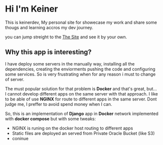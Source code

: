 # Hi I'm Keiner

This is keinerdev, My personal site for showecase my work and share
some thougs and learning accros my dev journey.

you can jump streight to the [The Site](https://keinermendoza.com) and see it by your own.

## Why this app is interesting?

I have deploy some servers in the manually way, installing all the dependencies, creating the enviorments pushing the code and configuring some services. So is very frustrating when for any reason i must to change of server.

The must popular solution for that problem is **Docker** and that's great, but...
I cannot develop different apps on the same server with that approach. I like to be able of use **NGINX** for route to different apps in the same server. Dont judge me, I preffer to avoid spend money when I can.

So, this is an implementation of **Django** app in **Docker** network implemented with **docker compose** but with some tweaks:

- NGINX is runing on the docker host routing to different apps
- Static files are deployed an served from Private Oracle Bucket (like S3)
- coninue 